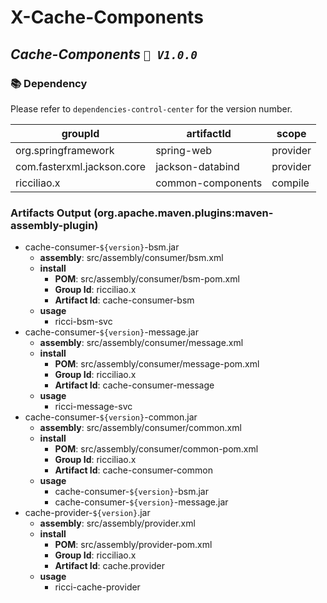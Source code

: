 # X-Cache-Components

## *Cache-Components `🚀️ V1.0.0`*

### 📚 Dependency

Please refer to `dependencies-control-center` for the version number.

| groupId                    | artifactId        | scope    | 
|----------------------------|-------------------|----------|
| org.springframework        | spring-web        | provider | 
| com.fasterxml.jackson.core | jackson-databind  | provider | 
| ricciliao.x                | common-components | compile  | 

### Artifacts Output (org.apache.maven.plugins:maven-assembly-plugin)

* cache-consumer-`${version}`-bsm.jar
    * **assembly**: src/assembly/consumer/bsm.xml
    * **install**
        * **POM**: src/assembly/consumer/bsm-pom.xml
        * **Group Id**: ricciliao.x
        * **Artifact Id**: cache-consumer-bsm
    * **usage**
        * ricci-bsm-svc
* cache-consumer-`${version}`-message.jar
    * **assembly**: src/assembly/consumer/message.xml
    * **install**
        * **POM**: src/assembly/consumer/message-pom.xml
        * **Group Id**: ricciliao.x
        * **Artifact Id**: cache-consumer-message
    * **usage**
        * ricci-message-svc
* cache-consumer-`${version}`-common.jar
    * **assembly**: src/assembly/consumer/common.xml
    * **install**
        * **POM**: src/assembly/consumer/common-pom.xml
        * **Group Id**: ricciliao.x
        * **Artifact Id**: cache-consumer-common
    * **usage**
        * cache-consumer-`${version}`-bsm.jar
        * cache-consumer-`${version}`-message.jar
* cache-provider-`${version}`.jar
    * **assembly**: src/assembly/provider.xml
    * **install**
        * **POM**: src/assembly/provider-pom.xml
        * **Group Id**: ricciliao.x
        * **Artifact Id**: cache.provider
    * **usage**
        * ricci-cache-provider
